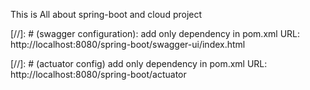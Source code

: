 This is All about spring-boot and cloud project

[//]: # (swagger configuration): add only dependency in pom.xml
URL: http://localhost:8080/spring-boot/swagger-ui/index.html

[//]: # (actuator config) add only dependency in pom.xml
URL: http://localhost:8080/spring-boot/actuator